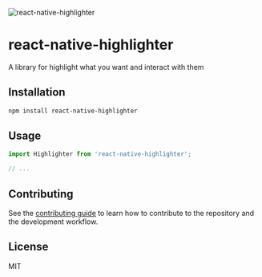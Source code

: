 ![react-native-highlighter](https://user-images.githubusercontent.com/7857656/227882432-2d18c750-5c96-4838-8dfd-62bd44cfa18f.jpg)


# react-native-highlighter

A library for highlight what you want and interact with them

## Installation

```sh
npm install react-native-highlighter
```

## Usage

```js
import Highlighter from 'react-native-highlighter';

// ...

```

## Contributing

See the [contributing guide](CONTRIBUTING.md) to learn how to contribute to the repository and the development workflow.

## License

MIT
